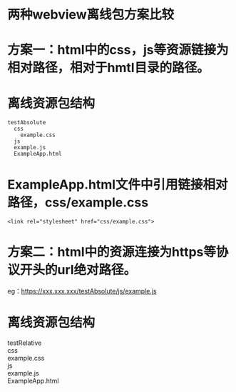 

两种webview离线包方案比较<br>
====

方案一：html中的css，js等资源链接为相对路径，相对于hmtl目录的路径。<br>
===

离线资源包结构<br>
==
```
testAbsolute
  css
    example.css
  js
  example.js
  ExampleApp.html
```

  
  
ExampleApp.html文件中引用链接相对路径，css/example.css<br>
==
```
<link rel="stylesheet" href="css/example.css">
```
  
  




方案二：html中的资源连接为https等协议开头的url绝对路径。
===
eg：https://xxx.xxx.xxx/testAbsolute/js/example.js

离线资源包结构
==
testRelative<br>
  css<br>
    example.css<br>
  js<br>
    example.js<br>
  ExampleApp.html<br>





